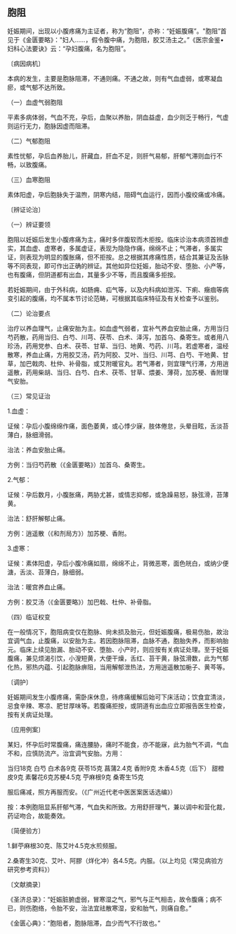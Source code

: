 ## 胞阻

妊娠期间，出现以小腹疼痛为主证者，称为“胞阻”，亦称：“妊娠腹痛”。"胞阻”首见于《金匮要略》："妇人……，假令腹中痛，为胞阻，胶艾汤主之。”《医宗金鉴•妇科心法要诀》云：“孕妇腹痛，名为胞阻”。

〔病因病机〕

本病的发生，主要是胞脉阻滞，不通则痛。不通之故，则有气血虚弱，或寒凝血瘀，或气郁不达所致。

（一）血虚气弱胞阻

平素多病体弱，气血不充，孕后，血聚以养胎，阴血益虚，血少则乏于畅行，气虚则运行无力，胞脉因虚而阻滞。

（二）气郁胞阻

素性忧郁，孕后血养胎儿，肝藏血，肝血不足，则肝气易郁，肝郁气滞则血行不畅，以致腹痛。

（三）血寒胞阻

素体阳虚，孕后胞脉失于温煦，阴寒内结，阻碍气血运行，因而小腹绞痛或冷痛。

〔辨证论治〕

（一）辨证要领

胞阻以妊娠后发生小腹疼痛为主，痛时多伴腹软而木拒按。临床诊治本病须首辨虚实，其血虚、虚寒者，多属虚证，表现为隐隐作痛，绵绵不止；气滞者，多属实证，则表现为明显的腹胀痛，但不拒按。总之根据其疼痛性质，结合其兼证及舌脉等不同表现，即可作出正确的辨证。其他如异位妊娠，胎动不安、堕胎、小产等，也有腹痛，但阴道都有出血，其量多少不等，而且腹痛多拒按。

若妊娠期间，由于外科病，如肠痈、疝气等，以及内科病如泄泻、下痢、癥痼等病变引起的腹痛，均不属本节讨论范畴，可根据其临床特征及有关检查予以鉴别。

（二）论治要点

治疗以养血理气，止痛安胎为主。如血虚气弱者，宜补气养血安胎止痛，方用当归芍药散，药用当归、白芍、川芎、茯苓、白术、泽泻，加首乌、桑寄生。或者用八珍汤，药用党参、白术、茯苓、甘草、当归、地黄、芍药、川芎。若虚寒者，温经散寒，养血止痛，方用胶艾汤，药为阿胶、艾叶、当归、川芎、白芍、干地黄、甘草，加巴戟肉、杜仲、补骨脂，或艾附暖官丸。若气滞者，则宜理气行滞，方用逍遥散，药用柴胡、当归、白芍、白术、茯苓、甘草、煨姜、薄荷，加苏梗、香附理气安胎。

（三）常见证治

1.血虚：

证候：孕后小腹绵绵作痛，面色萎黄，或心悸少寐，肢体倦怠，头晕目眩，舌淡苔薄白，脉细滑弱。

治法：养血安胎止痛。

方例：当归芍药散（《金匮要略》）加首乌、桑寄生。

2.气郁：

证候：孕后数月，小腹胀痛，两胁尤甚，或情志抑郁，或急躁易怒，脉弦滑，苔薄黄。

治法：舒肝解郁止痛。

方例：逍遥散（《和剂局方》）加苏梗、香附。

3.虚寒：

证候：素体阳虚，孕后小腹冷痛如扇，绵绵不止，背微恶寒，面色㿠白，或纳少便溏，舌淡、苔薄白，脉细弱。

治法：暖宫养血止痛。

方例：胶艾汤（《金匮要略》）加巴戟、杜仲、补骨脂。

（四）临证权变

在一般情况下，胞阻病变仅在胞脉、尙未损及胎元，但妊娠腹痛，极易伤胎，故治宜调气血，止腹痛，以安胎为主。若因胞脉阻滞，血脉不通，胞胎失养，而影响胎元。临床上续见胎漏、胎动不安、堕胎、小产时，则应按有关病证处理。至于妊娠腹痛，兼见烦渴引饮，小溲短黄，大便干燥，舌红、苔干黄，脉弦滑数，此为气郁化热，邪热内蕴、引起胞脉痹阻，当用解郁泄热法，方用逍遥散加梔子、黄芩等。

〔调护〕

妊娠期间发生小腹疼痛，需卧床休息，待疼痛缓解后始可下床活动；饮食宜清淡，忌食辛辣、寒凉、肥甘厚味等。若腹痛拒按，或阴道有出血应立即报告医生检查，按有关病证处理。

〔应用例案〕

某妇，怀孕后时常腹痛，痛连腰胁，痛时不能食，亦不能寐，此为胎气不调，气血不和，应慎防流产。治宜调气安胎。方用：

当归18克    白芍    白术各9克     茯苓15克     菖蒲2.4克    香附9克    木香4.5克（后下）    甜橙皮9克     素馨花6克苏梗4.5克     苧麻根9克     桑寄生15克

服后痛减，照方再服而安。（《广州近代老中医医案医话选编》）

按：本例胞阻显系肝郁气滞，气血失和所致。方用舒肝理气，兼以调中和营化裁，药证吻合，故能奏效。

〔简便验方〕

1.鲜苧麻根30克、陈艾叶4.5克水煎频服。

2.桑寄生30克、艾叶、阿膠（烊化冲）各4.5克。内服。（以上均见《常见病验方研究参考资料》）

〔文献摘录〕

《圣济总录》：“妊娠脏腑虚弱，冒寒湿之气，邪气与正气相击，故令腹痛；病不已，则伤胞络，令胎不安，治法宜祛散寒湿，安和胎气，则痛自愈。”

《金匮心典》：“胞阻者，胞脉阻滞，血少而气不行故也。”
